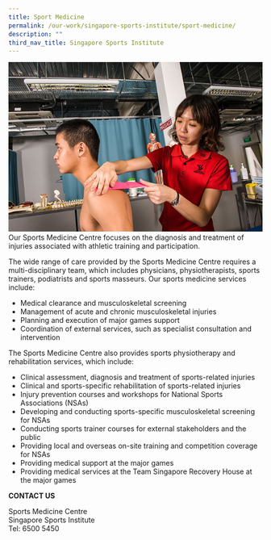 ```yaml
---
title: Sport Medicine
permalink: /our-work/singapore-sports-institute/sport-medicine/
description: ""
third_nav_title: Singapore Sports Institute
---
```


![Sport Medicine](/images/What%20We%20Do/Singapore%20Sports%20Institute/Sport%20Medicine/Sport_Medicine.jpeg)
Our Sports Medicine Centre focuses on the diagnosis and treatment of injuries associated with athletic training and participation.

The wide range of care provided by the Sports Medicine Centre requires a multi-disciplinary team, which includes physicians, physiotherapists, sports trainers, podiatrists and sports masseurs. Our sports medicine services include:

*   Medical clearance and musculoskeletal screening
*   Management of acute and chronic musculoskeletal injuries
*   Planning and execution of major games support
*   Coordination of external services, such as specialist consultation and intervention

The Sports Medicine Centre also provides sports physiotherapy and rehabilitation services, which include:

*   Clinical assessment, diagnosis and treatment of sports-related injuries
*   Clinical and sports-specific rehabilitation of sports-related injuries
*   Injury prevention courses and workshops for National Sports Associations (NSAs)
*   Developing and conducting sports-specific musculoskeletal screening for NSAs
*   Conducting sports trainer courses for external stakeholders and the public
*   Providing local and overseas on-site training and competition coverage for NSAs
*   Providing medical support at the major games
*   Providing medical services at the Team Singapore Recovery House at the major games

**CONTACT US**

Sports Medicine Centre  
Singapore Sports Institute  
Tel: 6500 5450